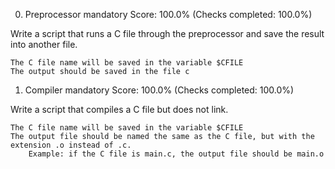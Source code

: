
0. Preprocessor
mandatory
Score: 100.0% (Checks completed: 100.0%)

Write a script that runs a C file through the preprocessor and save the result into another file.

    The C file name will be saved in the variable $CFILE
    The output should be saved in the file c


1. Compiler
mandatory
Score: 100.0% (Checks completed: 100.0%)

Write a script that compiles a C file but does not link.

    The C file name will be saved in the variable $CFILE
    The output file should be named the same as the C file, but with the extension .o instead of .c.
        Example: if the C file is main.c, the output file should be main.o

